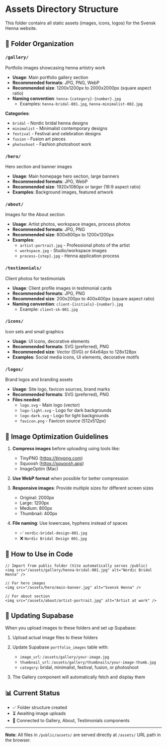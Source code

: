 # Assets Directory Structure

This folder contains all static assets (images, icons, logos) for the Svensk Henna website.

## 📁 Folder Organization

### `/gallery/`
Portfolio images showcasing henna artistry work
- **Usage**: Main portfolio gallery section
- **Recommended formats**: JPG, PNG, WebP
- **Recommended size**: 1200x1200px to 2000x2000px (square aspect ratio)
- **Naming convention**: `henna-{category}-{number}.jpg`
  - Examples: `henna-bridal-001.jpg`, `henna-minimalist-002.jpg`

**Categories**:
- `bridal` - Nordic bridal henna designs
- `minimalist` - Minimalist contemporary designs
- `festival` - Festival and celebration designs
- `fusion` - Fusion art pieces
- `photoshoot` - Fashion photoshoot work

### `/hero/`
Hero section and banner images
- **Usage**: Main homepage hero section, large banners
- **Recommended formats**: JPG, WebP
- **Recommended size**: 1920x1080px or larger (16:9 aspect ratio)
- **Examples**: Background images, featured artwork

### `/about/`
Images for the About section
- **Usage**: Artist photos, workspace images, process photos
- **Recommended formats**: JPG, PNG
- **Recommended size**: 800x800px to 1200x1200px
- **Examples**: 
  - `artist-portrait.jpg` - Professional photo of the artist
  - `workspace.jpg` - Studio/workspace images
  - `process-{step}.jpg` - Henna application process

### `/testimonials/`
Client photos for testimonials
- **Usage**: Client profile images in testimonial cards
- **Recommended formats**: JPG, PNG
- **Recommended size**: 200x200px to 400x400px (square aspect ratio)
- **Naming convention**: `client-{initials}-{number}.jpg`
  - Example: `client-sk-001.jpg`

### `/icons/`
Icon sets and small graphics
- **Usage**: UI icons, decorative elements
- **Recommended formats**: SVG (preferred), PNG
- **Recommended size**: Vector (SVG) or 64x64px to 128x128px
- **Examples**: Social media icons, UI elements, decorative motifs

### `/logos/`
Brand logos and branding assets
- **Usage**: Site logo, favicon sources, brand marks
- **Recommended formats**: SVG (preferred), PNG
- **Files needed**:
  - `logo.svg` - Main logo (vector)
  - `logo-light.svg` - Logo for dark backgrounds
  - `logo-dark.svg` - Logo for light backgrounds
  - `favicon.png` - Favicon source (512x512px)

## 🎨 Image Optimization Guidelines

1. **Compress images** before uploading using tools like:
   - TinyPNG (https://tinypng.com)
   - Squoosh (https://squoosh.app)
   - ImageOptim (Mac)

2. **Use WebP format** when possible for better compression

3. **Responsive images**: Provide multiple sizes for different screen sizes
   - Original: 2000px
   - Large: 1200px
   - Medium: 800px
   - Thumbnail: 400px

4. **File naming**: Use lowercase, hyphens instead of spaces
   - ✅ `nordic-bridal-design-001.jpg`
   - ❌ `Nordic Bridal Design 001.jpg`

## 📝 How to Use in Code

```tsx
// Import from public folder (Vite automatically serves /public)
<img src="/assets/gallery/henna-bridal-001.jpg" alt="Nordic Bridal Henna" />

// For hero images
<img src="/assets/hero/main-banner.jpg" alt="Svensk Henna" />

// For about section
<img src="/assets/about/artist-portrait.jpg" alt="Artist at work" />
```

## 🔄 Updating Supabase

When you upload images to these folders and set up Supabase:

1. Upload actual image files to these folders
2. Update Supabase `portfolio_images` table with:
   - `image_url`: `/assets/gallery/your-image.jpg`
   - `thumbnail_url`: `/assets/gallery/thumbnails/your-image-thumb.jpg`
   - `category`: bridal, minimalist, festival, fusion, or photoshoot

3. The Gallery component will automatically fetch and display them

## 📊 Current Status

- ✅ Folder structure created
- ⏳ Awaiting image uploads
- 🔗 Connected to Gallery, About, Testimonials components

---

**Note**: All files in `/public/assets/` are served directly at `/assets/` URL path in the browser.

